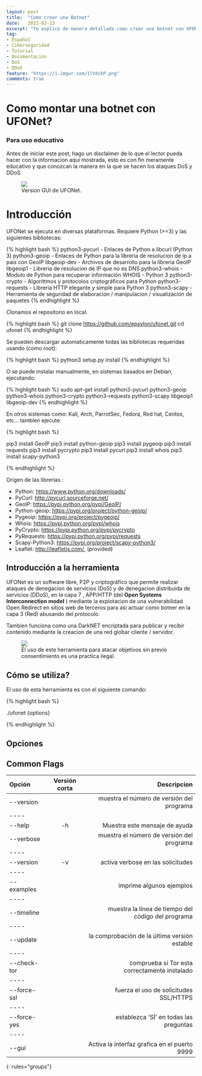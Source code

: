 ```yaml
---
layout: post
title:  "Como crear una Botnet"
date:   2022-02-23
excerpt: "Te explico de manera detallada como crear una botnet con UFONet :D."
tag:
- Español 
- Ciberseguridad
- Tutorial
- Documentacion
- DoS
- DDoS
feature: "https://i.imgur.com/1lYdckP.png"
comments: true
---
```


# Como montar una botnet con UFONet?

### **Para uso educativo** 

Antes de iniciar este post, hago un disclaimer de lo que el lector pueda hacer con la informacion aqui mostrada, esto es con fin meramente educativo y que conozcan la manera en la que se hacen los ataques DoS y DDoS

<figure>
	<img src="https://i.imgur.com/Kco7lCg.png">
	<figcaption>Version GUI de UFONet.</figcaption>
</figure>

# Introducción

UFONet se ejecuta en diversas plataformas. Requiere Python (>=3) y las siguientes bibliotecas:

{% highlight bash %}
python3-pycurl - Enlaces de Python a libcurl (Python 3)
python3-geoip - Enlaces de Python para la libreria de resolucion de ip a país con GeoIP
libgeoip-dev - Archivos de desarrollo para la libreria GeoIP
libgeoip1 - Libreria de resolucion de IP que no es DNS
python3-whois - Modulo de Python para recuperar información WHOIS - Python 3
python3-crypto - Algorittmos y protocolos criptográficos para Python
python3-requests - Libreria HTTP elegante y simple para Python 3
python3-scapy - Herramienta de seguridad de elaboracion / manipulacion / visualizacion de paquetes
{% endhighlight %}

Clonamos el repositorio en local.

{% highlight bash %}
git clone https://github.com/epsylon/ufonet.git
cd ufonet
{% endhighlight %}

Se pueden descargar automaticamente todas las bibliotecas requeridas usando (como root):

{% highlight bash %}
python3 setup.py install
{% endhighlight %}

O se puede instalar manualmente, en sistemas basados en Debian, ejecutando:

{% highlight bash %}
sudo apt-get install python3-pycurl python3-geoip python3-whois python3-crypto python3-requests python3-scapy libgeoip1 libgeoip-dev
{% endhighlight %}

En otros sistemas como: Kali, Arch, ParrotSec, Fedora, Red hat, Centos, etc... tambien ejecute:

{% highlight bash %}

pip3 install GeoIP
pip3 install python-geoip
pip3 install pygeoip
pip3 install requests
pip3 install pycrypto
pip3 install pycurl
pip3 install whois
pip3 install scapy-python3

{% endhighlight %}

Origen de las librerias :

* Python: <a href="https://www.python.org/downloads/">https://www.python.org/downloads/</a>
* PyCurl: <a href="http://pycurl.sourceforge.net/">http://pycurl.sourceforge.net/</a>
* GeoIP: <a href="https://pypi.python.org/pypi/GeoIP/">https://pypi.python.org/pypi/GeoIP/</a>
* Python-geoip: <a href="https://pypi.org/project/python-geoip/">https://pypi.org/project/python-geoip/</a>
* Pygeoip: <a href="https://pypi.org/project/pygeoip/">https://pypi.org/project/pygeoip/</a>
* Whois: <a href="https://pypi.python.org/pypi/whois">https://pypi.python.org/pypi/whois</a>
* PyCrypto: <a href="https://pypi.python.org/pypi/pycrypto">https://pypi.python.org/pypi/pycrypto</a>
* PyRequests: <a href="https://pypi.python.org/pypi/requests">https://pypi.python.org/pypi/requests</a>
* Scapy-Python3: <a href="https://pypi.org/project/scapy-python3/">https://pypi.org/project/scapy-python3/</a>
* Leaflet: <a href="http://leafletjs.com/ ">http://leafletjs.com/ </a> (provided)


## Introducción a la herramienta
UFONet es un software libre, P2P y  criptográfico que permite realizar ataques de denegacion de servicios (DoS) y de denegacion distribuida de servicios (DDoS), en la capa 7 , APP/HTTP (del **Open Systems Interconnection model** ) mediante la explotacion de una vulnerabilidad Open Redirect en sitios web de terceros para asi actuar como botner en la capa 3 (Red) abusando del protocolo.

Tambien funciona como una DarkNET encriptada para publicar y recibir contenido mediante la creacion de una red globar cliente / servidor.

<figure>
	<img src="https://i.imgur.com/lLHWDKI.png">
	<figcaption>El uso de este herramienta para atacar objetivos sin previo consentimiento es una practica ilegal.</figcaption>
</figure>

## Cómo se utiliza?

El uso de esta herramienta es con el siguiente comando:

{% highlight bash %}

./ufonet {options}

{% endhighlight %}

## Opciones

## Common Flags

| Opción | Versión corta | Descripcion |
|:--------|:-------:|--------:|
| --version   |    | muestra el número de versión del programa   |
|----
| --help   | -h   | Muestra este mensaje de ayuda   |
| --verbose   |    | muestra el número de versión del programa   |
|----
| --version   |  -v  | activa verbose en las solicitudes   |
|----
| --examples   |    | imprime algunos ejemplos   |
|----
| --timeline   |    |  muestra la línea de tiempo del código del programa  |
|----
| --update   |    |  la comprobación de la última versión estable  |
|----
| --check-tor   |    |  comprueba si Tor esta correctamente instalado  |
|----
| --force-ssl   |    |  fuerza el uso de solicitudes SSL/HTTPS  |
|----
| --force-yes   |    |  establezca 'SÍ' en todas las preguntas  |
|----
| --gui   |    |  Activa la interfaz grafica en el puerto 9999  
{: rules="groups"}

